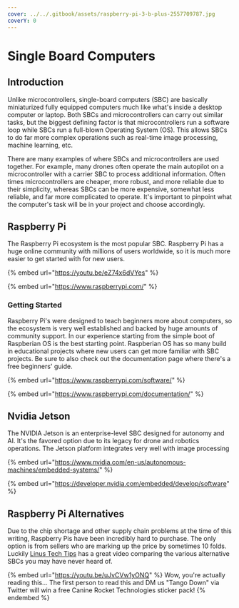 ```yaml
---
cover: ../../.gitbook/assets/raspberry-pi-3-b-plus-2557709787.jpg
coverY: 0
---
```


# Single Board Computers

## Introduction

Unlike microcontrollers, single-board computers (SBC) are basically miniaturized fully equipped computers much like what's inside a desktop computer or laptop. Both SBCs and microcontrollers can carry out similar tasks, but the biggest defining factor is that microcontrollers run a software loop while SBCs run a full-blown Operating System (OS). This allows SBCs to do far more complex operations such as real-time image processing, machine learning, etc.&#x20;

There are many examples of where SBCs and microcontrollers are used together. For example, many drones often operate the main autopilot on a microcontroller with a carrier SBC to process additional information. Often times microcontrollers are cheaper, more robust, and more reliable due to their simplicity, whereas SBCs can be more expensive, somewhat less reliable, and far more complicated to operate. It's important to pinpoint what the computer's task will be in your project and choose accordingly.&#x20;

## Raspberry Pi

The Raspberry Pi ecosystem is the most popular SBC. Raspberry Pi has a huge online community with millions of users worldwide, so it is much more easier to get started with for new users.

{% embed url="https://youtu.be/eZ74x6dVYes" %}

{% embed url="https://www.raspberrypi.com/" %}

### Getting Started

Raspberry Pi's were designed to teach beginners more about computers, so the ecosystem is very well established and backed by huge amounts of community support. In our experience starting from the simple boot of Raspberian OS is the best starting point. Raspberian OS has so many build in educational projects where new users can get more familiar with SBC projects. Be sure to also check out the documentation page where there's a free beginners' guide.

{% embed url="https://www.raspberrypi.com/software/" %}

{% embed url="https://www.raspberrypi.com/documentation/" %}

## Nvidia Jetson

The NVIDIA Jetson is an enterprise-level SBC designed for autonomy and AI. It's the favored option due to its legacy for drone and robotics operations. The Jetson platform integrates very well with image processing&#x20;

{% embed url="https://www.nvidia.com/en-us/autonomous-machines/embedded-systems/" %}

{% embed url="https://developer.nvidia.com/embedded/develop/software" %}

## Raspberry Pi Alternatives

Due to the chip shortage and other supply chain problems at the time of this writing, Raspberry Pis have been incredibly hard to purchase. The only option is from sellers who are marking up the price by sometimes 10 folds. Luckily [Linus Tech Tips](https://www.youtube.com/@LinusTechTips) has a great video comparing the various alternative SBCs you may have never heard of.

{% embed url="https://youtu.be/uJvCVw1yONQ" %}
Wow, you're actually reading this... The first person to read this and DM us "Tango Down" via Twitter will win a free Canine Rocket Technologies sticker pack!
{% endembed %}
